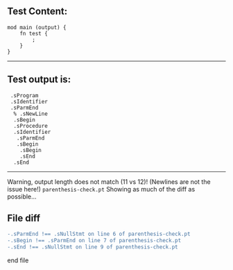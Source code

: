
Test Content: 
-------------------------
```
mod main (output) {
    fn test {
        ;
    }
}
```
------------------------
Test output is: 
-------------------------
```
 .sProgram
 .sIdentifier
 .sParmEnd
  % .sNewLine
  .sBegin
  .sProcedure
  .sIdentifier
   .sParmEnd
   .sBegin
    .sBegin
    .sEnd
  .sEnd

```
------------------------
Warning, output length does not match (11 vs 12)!  (Newlines are not the issue here!) `parenthesis-check.pt`
Showing as much of the diff as possible...

File diff
-------------------------
```diff
-.sParmEnd !== .sNullStmt on line 6 of parenthesis-check.pt
-.sBegin !== .sParmEnd on line 7 of parenthesis-check.pt
-.sEnd !== .sNullStmt on line 9 of parenthesis-check.pt

```
end file
